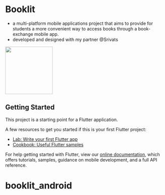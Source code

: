 # Booklit
- a multi-platform mobile applications project that aims to provide for students a more convenient
way to access books through a book-exchange mobile app.
- developed and designed with my partner @Srivats

<p float="left">
  <img src="https://imgur.com/a/pb6UkGw.png" width=150>
</p>


## Getting Started

This project is a starting point for a Flutter application.

A few resources to get you started if this is your first Flutter project:

- [Lab: Write your first Flutter app](https://flutter.dev/docs/get-started/codelab)
- [Cookbook: Useful Flutter samples](https://flutter.dev/docs/cookbook)

For help getting started with Flutter, view our
[online documentation](https://flutter.dev/docs), which offers tutorials,
samples, guidance on mobile development, and a full API reference.
# booklit_android
